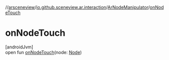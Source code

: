 //[arsceneview](../../../index.md)/[io.github.sceneview.ar.interaction](../index.md)/[ArNodeManipulator](index.md)/[onNodeTouch](on-node-touch.md)

# onNodeTouch

[androidJvm]\
open fun [onNodeTouch](on-node-touch.md)(node: [Node](../../../../sceneview/sceneview/io.github.sceneview.node/-node/index.md))
